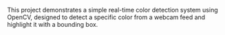 This project demonstrates a simple real-time color detection system using OpenCV, designed to detect a specific color from a webcam feed and highlight it with a bounding box.

